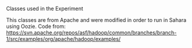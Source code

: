 Classes used in the Experiment

This classes are from Apache and were modified in order to run in Sahara using Oozie.
Code from: https://svn.apache.org/repos/asf/hadoop/common/branches/branch-1/src/examples/org/apache/hadoop/examples/

